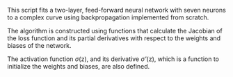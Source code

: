 This script fits a two-layer, feed-forward neural network with seven neurons to a complex curve using backpropagation implemented from scratch.

The algorithm is constructed using functions that calculate the Jacobian of the loss function and its partial derivatives with respect to the weights and biases of the network.

The activation function _σ_(z), and its derivative _σ'_(z), which is a function to initialize the weights and biases, are also defined.
